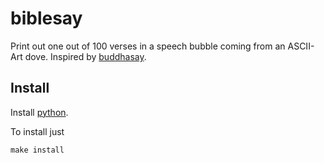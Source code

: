 # biblesay

Print out one out of 100 verses in a speech bubble coming from an ASCII-Art dove. Inspired by [buddhasay](https://github.com/luisonthekeyboard/buddhasay).

## Install

Install [python](https://www.python.org/downloads/).

To install just

```
make install
```
